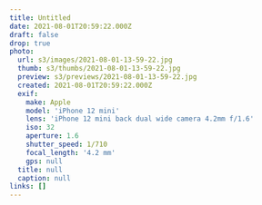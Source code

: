 ```yaml
---
title: Untitled
date: 2021-08-01T20:59:22.000Z
draft: false
drop: true
photo:
  url: s3/images/2021-08-01-13-59-22.jpg
  thumb: s3/thumbs/2021-08-01-13-59-22.jpg
  preview: s3/previews/2021-08-01-13-59-22.jpg
  created: 2021-08-01T20:59:22.000Z
  exif:
    make: Apple
    model: 'iPhone 12 mini'
    lens: 'iPhone 12 mini back dual wide camera 4.2mm f/1.6'
    iso: 32
    aperture: 1.6
    shutter_speed: 1/710
    focal_length: '4.2 mm'
    gps: null
  title: null
  caption: null
links: []
---
```

